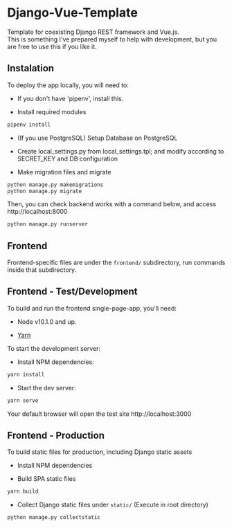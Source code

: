 # Django-Vue-Template

Template for coexisting Django REST framework and Vue.js.  
This is something I've prepared myself to help with development, but you are free to use this if you like it.

## Instalation

To deploy the app locally, you will need to:

- If you don't have 'pipenv', install this.

- Install required modules

```sh
pipenv install
```

- (If you use PostgreSQL) Setup Database on PostgreSQL 

- Create local_settings.py from local_settings.tpl; and modify according to SECRET_KEY and DB configuration

- Make migration files and migrate

```sh
python manage.py makemigrations
python manage.py migrate
```

Then, you can check backend works with a command below, and access http://localhost:8000

```sh
python manage.py runserver
```

## Frontend

Frontend-specific files are under the `frontend/` subdirectory, run commands inside that subdirectory.

## Frontend - Test/Development

To build and run the frontend single-page-app, you'll need:

- Node v10.1.0 and up.

- [Yarn](https://yarnpkg.com/)

To start the development server:

- Install NPM dependencies:

```sh
yarn install
```

- Start the dev server:

```sh
yarn serve
```

Your default browser will open the test site http://localhost:3000

## Frontend - Production

To build static files for production, including Django static assets

- Install NPM dependencies

- Build SPA static files

```sh
yarn build
```

- Collect Django static files under `static/` (Execute in root directory)

```sh
python manage.py collectstatic
```


